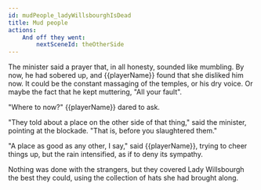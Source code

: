 ```yaml
---
id: mudPeople_ladyWillsbourghIsDead
title: Mud people
actions:
    And off they went:
        nextSceneId: theOtherSide
---
```


The minister said a prayer that, in all honesty, sounded like mumbling. By now, he had sobered up, and {{playerName}} found that she disliked him now. It could be the constant massaging of the temples, or his dry voice. Or maybe the fact that he kept muttering, "All your fault".

"Where to now?" {{playerName}} dared to ask.

"They told about a place on the other side of that thing," said the minister, pointing at the blockade. "That is, before you slaughtered them."

"A place as good as any other, I say," said {{playerName}}, trying to cheer things up, but the rain intensified, as if to deny its sympathy.

Nothing was done with the strangers, but they covered Lady Willsbourgh the best they could, using the collection of hats she had brought along.
